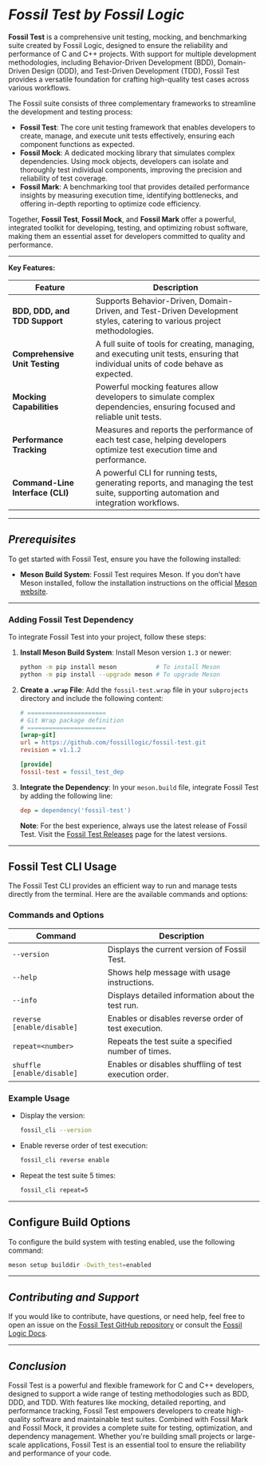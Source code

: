 # ***Fossil Test by Fossil Logic***

**Fossil Test** is a comprehensive unit testing, mocking, and benchmarking suite created by Fossil Logic, designed to ensure the reliability and performance of C and C++ projects. With support for multiple development methodologies, including Behavior-Driven Development (BDD), Domain-Driven Design (DDD), and Test-Driven Development (TDD), Fossil Test provides a versatile foundation for crafting high-quality test cases across various workflows.

The Fossil suite consists of three complementary frameworks to streamline the development and testing process:

- **Fossil Test**: The core unit testing framework that enables developers to create, manage, and execute unit tests effectively, ensuring each component functions as expected.
- **Fossil Mock**: A dedicated mocking library that simulates complex dependencies. Using mock objects, developers can isolate and thoroughly test individual components, improving the precision and reliability of test coverage.
- **Fossil Mark**: A benchmarking tool that provides detailed performance insights by measuring execution time, identifying bottlenecks, and offering in-depth reporting to optimize code efficiency.

Together, **Fossil Test**, **Fossil Mock**, and **Fossil Mark** offer a powerful, integrated toolkit for developing, testing, and optimizing robust software, making them an essential asset for developers committed to quality and performance.

---

**Key Features:**

| Feature                  | Description                                                                                                                                                     |
|--------------------------|-----------------------------------------------------------------------------------------------------------------------------------------------------------------|
| **BDD, DDD, and TDD Support** | Supports Behavior-Driven, Domain-Driven, and Test-Driven Development styles, catering to various project methodologies.                                        |
| **Comprehensive Unit Testing** | A full suite of tools for creating, managing, and executing unit tests, ensuring that individual units of code behave as expected.                             |
| **Mocking Capabilities** | Powerful mocking features allow developers to simulate complex dependencies, ensuring focused and reliable unit tests.                                         |
| **Performance Tracking** | Measures and reports the performance of each test case, helping developers optimize test execution time and performance.                                         |
| **Command-Line Interface (CLI)** | A powerful CLI for running tests, generating reports, and managing the test suite, supporting automation and integration workflows.                        |

---

## ***Prerequisites***

To get started with Fossil Test, ensure you have the following installed:

- **Meson Build System**: Fossil Test requires Meson. If you don’t have Meson installed, follow the installation instructions on the official [Meson website](https://mesonbuild.com/Getting-meson.html).

---

### Adding Fossil Test Dependency

To integrate Fossil Test into your project, follow these steps:

1. **Install Meson Build System**:
   Install Meson version `1.3` or newer:
   ```sh
   python -m pip install meson           # To install Meson
   python -m pip install --upgrade meson # To upgrade Meson
   ```

2. **Create a `.wrap` File**:
   Add the `fossil-test.wrap` file in your `subprojects` directory and include the following content:

   ```ini
   # ======================
   # Git Wrap package definition
   # ======================
   [wrap-git]
   url = https://github.com/fossillogic/fossil-test.git
   revision = v1.1.2

   [provide]
   fossil-test = fossil_test_dep
   ```

3. **Integrate the Dependency**:
   In your `meson.build` file, integrate Fossil Test by adding the following line:
   ```ini
   dep = dependency('fossil-test')
   ```

   **Note**: For the best experience, always use the latest release of Fossil Test. Visit the [Fossil Test Releases](https://github.com/fossillogic/fossil-test/releases) page for the latest versions.

---

## Fossil Test CLI Usage

The Fossil Test CLI provides an efficient way to run and manage tests directly from the terminal. Here are the available commands and options:

### Commands and Options

| Command                         | Description                                                                                   |
|----------------------------------|-----------------------------------------------------------------------------------------------|
| `--version`                      | Displays the current version of Fossil Test.                                            |
| `--help`                         | Shows help message with usage instructions.                                                   |
| `--info`                         | Displays detailed information about the test run.                             |
| `reverse [enable/disable]`       | Enables or disables reverse order of test execution.                                           |
| `repeat=<number>`                | Repeats the test suite a specified number of times.                                            |
| `shuffle [enable/disable]`       | Enables or disables shuffling of test execution order.                                         |

### Example Usage

- Display the version:
  ```sh
  fossil_cli --version
  ```

- Enable reverse order of test execution:
  ```sh
  fossil_cli reverse enable
  ```

- Repeat the test suite 5 times:
  ```sh
  fossil_cli repeat=5
  ```

---

## Configure Build Options

To configure the build system with testing enabled, use the following command:

```sh
meson setup builddir -Dwith_test=enabled
```

---

## ***Contributing and Support***

If you would like to contribute, have questions, or need help, feel free to open an issue on the [Fossil Test GitHub repository](https://github.com/fossillogic/fossil-test) or consult the [Fossil Logic Docs](https://fossillogic.com/docs).

---

## ***Conclusion***

Fossil Test is a powerful and flexible framework for C and C++ developers, designed to support a wide range of testing methodologies such as BDD, DDD, and TDD. With features like mocking, detailed reporting, and performance tracking, Fossil Test empowers developers to create high-quality software and maintainable test suites. Combined with Fossil Mark and Fossil Mock, it provides a complete suite for testing, optimization, and dependency management. Whether you're building small projects or large-scale applications, Fossil Test is an essential tool to ensure the reliability and performance of your code.
